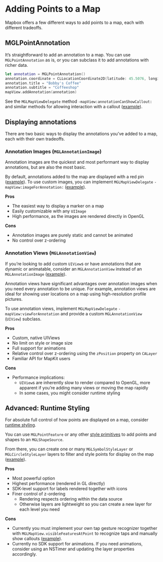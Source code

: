# Adding Points to a Map

Mapbox offers a few different ways to add points to a map, each with different tradeoffs.

## MGLPointAnnotation

It’s straightforward to add an annotation to a map. You can use `MGLPointAnnotation` as is, or you can subclass it to add annotations with richer data.

```swift
let annotation = MGLPointAnnotation()
annotation.coordinate = CLLocationCoordinate2D(latitude: 45.5076, longitude: -122.6736)
annotation.title = "Bobby's Coffee"
annotation.subtitle = "Coffeeshop"
mapView.addAnnotation(annotation)
```

See the `MGLMapViewDelegate` method `-mapView:annotationCanShowCallout:` and similar methods for allowing interaction with a callout ([example](https://www.mapbox.com/ios-sdk/examples/callout-delegate/)).

## Displaying annotations

There are two basic ways to display the annotations you’ve added to a map, each with their own tradeoffs.

### Annotation Images (`MGLAnnotationImage`)

Annotation images are the quickest and most performant way to display annotations, but are also the most basic.

By default, annotations added to the map are displayed with a red pin ([example](https://www.mapbox.com/ios-sdk/examples/marker/)). To use custom images, you can implement `MGLMapViewDelegate` `-mapView:imageForAnnotation:` ([example](https://www.mapbox.com/ios-sdk/examples/marker-image/)).

**Pros**

* The easiest way to display a marker on a map
* Easily customizable with any `UIImage`
* High performance, as the images are rendered directly in OpenGL

**Cons**

* Annotation images are purely static and cannot be animated
* No control over z-ordering

### Annotation Views (`MGLAnnotationView`)

If you’re looking to add custom `UIView`s or have annotations that are dynamic or animatable, consider an `MGLAnnotationView` instead of an `MGLAnnotationImage` ([example](https://www.mapbox.com/ios-sdk/examples/annotation-views/)).

Annotation views have significant advantages over annotation images when you need every annotation to be unique. For example, annotation views are ideal for showing user locations on a map using high-resolution profile pictures.

To use annotation views, implement `MGLMapViewDelegate` `-mapView:viewForAnnotation` and provide a custom `MGLAnnotationView` (`UIView`) subclass.

**Pros**

* Custom, native UIViews
* No limit on style or image size
* Full support for animations
* Relative control over z-ordering using the `zPosition` property on `CALayer`
* Familiar API for MapKit users

**Cons**

* Performance implications:
    * `UIView`s are inherently slow to render compared to OpenGL, more apparent if you’re adding many views or moving the map rapidly
    * In some cases, you might consider runtime styling

## Advanced: Runtime Styling

For absolute full control of how points are displayed on a map, consider [runtime styling](runtime-styling.html).

You can use `MGLPointFeature` or any other [style primitives](Style%20Primitives.html) to add points and shapes to an `MGLShapeSource`.

From there, you can create one or many `MGLSymbolStyleLayer` or `MGLCircleStyleLayer` layers to filter and style points for display on the map ([example](https://www.mapbox.com/ios-sdk/examples/runtime-multiple-annotations)).

**Pros**

* Most powerful option
* Highest performance (rendered in GL directly)
* SDK-level support for labels rendered together with icons
* Finer control of z-ordering
    * Rendering respects ordering within the data source
    * Otherwise layers are lightweight so you can create a new layer for each level you need

**Cons**

* Currently you must implement your own tap gesture recognizer together with `MGLMapView.visibleFeaturesAtPoint` to recognize taps and manually show callouts ([example](https://www.mapbox.com/ios-sdk/examples/select-layer/)).
* Currently no SDK support for animations. If you need animations, consider using an NSTimer and updating the layer properties accordingly.
